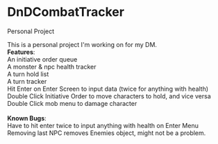 # DnDCombatTracker
Personal Project

This is a personal project I'm working on for my DM.
</br><b>Features</b>:
</br>An initiative order queue
</br>A monster & npc health tracker
</br>A turn hold list
</br>A turn tracker
</br>Hit Enter on Enter Screen to input data (twice for anything with health)
</br>Double Click Initiative Order to move characters to hold, and vice versa
</br>Double Click mob menu to damage character
</br>
</br><b>Known Bugs</b>:
</br>Have to hit enter twice to input anything with health on Enter Menu
</br>Removing last NPC removes Enemies object, might not be a problem.

